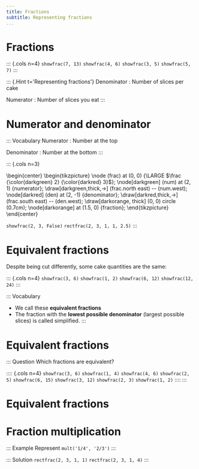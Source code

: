 ```yaml
---
title: Fractions
subtitle: Representing fractions
...
```


# Fractions

::: {.cols n=4}
`showfrac(7, 13)`
`showfrac(4, 6)`
`showfrac(3, 5)`
`showfrac(5, 7)`
:::

::: {.Hint t='Representing fractions'}
Denominator
: Number of slices per cake

Numerator
: Number of slices you eat
:::

# Numerator and denominator

::: Vocabulary
Numerator
: Number at the top

Denominator
: Number at the bottom
:::

::: {.cols n=3}

\begin{center}
\begin{tikzpicture}
\node (frac) at (0, 0) {\LARGE $\frac {\color{darkgreen} 2} {\color{darkred} 3}$};
\node[darkgreen] (num) at (2, 1) {numerator};
\draw[darkgreen,thick,->] (frac.north east) -- (num.west);
\node[darkred] (den) at (2, -1) {denominator};
\draw[darkred,thick,->] (frac.south east) -- (den.west);
\draw[darkorange, thick] (0, 0) circle (0.7cm);
\node[darkorange] at (1.5, 0) {fraction};
\end{tikzpicture}
\end{center}

`showfrac(2, 3, False)`
`rectfrac(2, 3, 1, 1, 2.5)`
:::

# Equivalent fractions

Despite being cut differently, some cake quantities are the same:

::: {.cols n=4}
`showfrac(3, 6)`
`showfrac(1, 2)`
`showfrac(6, 12)`
`showfrac(12, 24)`
:::

::: Vocabulary
- We call these **equivalent fractions**
- The fraction with the **lowest possible denominator** (largest
  possible slices) is called simplified.
:::

# Equivalent fractions

::: Question
Which fractions are equivalent?

:::: {.cols n=4}
`showfrac(3, 6)`
`showfrac(1, 4)`
`showfrac(4, 6)`
`showfrac(2, 5)`
`showfrac(6, 15)`
`showfrac(3, 12)`
`showfrac(2, 3)`
`showfrac(1, 2)`
::::
:::

# Equivalent fractions

# Fraction multiplication

::: Example
Represent `mult('1/4', '2/3')`
:::

::: Solution
`rectfrac(2, 3, 1, 1)`
`rectfrac(2, 3, 1, 4)`
:::
